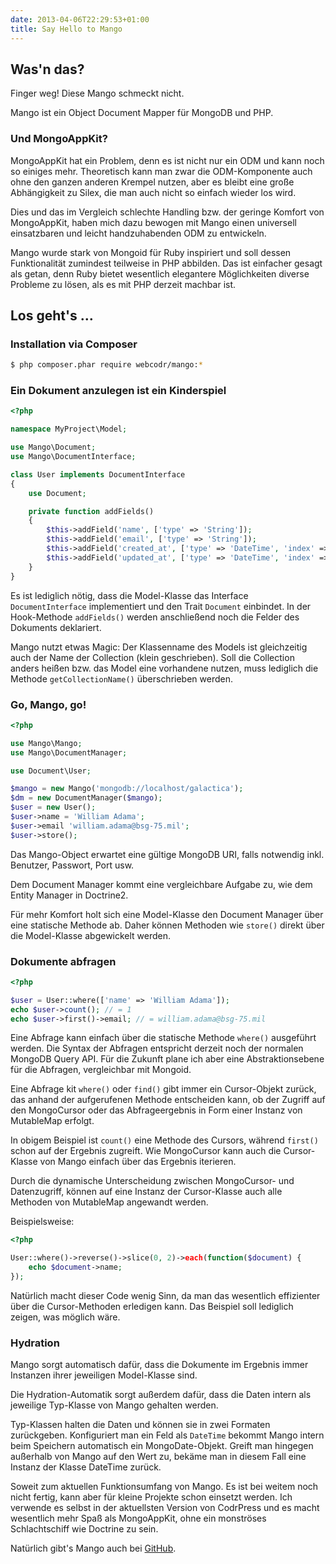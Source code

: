 ```yaml
---
date: 2013-04-06T22:29:53+01:00
title: Say Hello to Mango
---
```

## Was'n das?

Finger weg! Diese Mango schmeckt nicht.

Mango ist ein Object Document Mapper für MongoDB und PHP.

### Und MongoAppKit?

MongoAppKit hat ein Problem, denn es ist nicht nur ein ODM und kann noch so einiges mehr. Theoretisch kann man zwar die ODM-Komponente auch ohne den ganzen anderen Krempel nutzen, aber es bleibt eine große Abhängigkeit zu Silex, die man auch nicht so einfach wieder los wird.

Dies und das im Vergleich schlechte Handling bzw. der geringe Komfort von MongoAppKit, haben mich dazu bewogen mit Mango einen universell einsatzbaren und leicht handzuhabenden ODM zu entwickeln.

Mango wurde stark von Mongoid für Ruby inspiriert und soll dessen Funktionalität zumindest teilweise in PHP abbilden. Das ist einfacher gesagt als getan, denn Ruby bietet wesentlich elegantere Möglichkeiten diverse Probleme zu lösen, als es mit PHP derzeit machbar ist.

## Los geht's …

### Installation via Composer

~~~ bash
$ php composer.phar require webcodr/mango:*
~~~

### Ein Dokument anzulegen ist ein Kinderspiel

~~~ php
<?php

namespace MyProject\Model;

use Mango\Document;
use Mango\DocumentInterface;

class User implements DocumentInterface
{
    use Document;

    private function addFields()
    {
        $this->addField('name', ['type' => 'String']);
        $this->addField('email', ['type' => 'String']);
        $this->addField('created_at', ['type' => 'DateTime', 'index' => true, 'default' => 'now'];
        $this->addField('updated_at', ['type' => 'DateTime', 'index' => true, 'default' => 'now'];
    }
}
~~~

Es ist lediglich nötig, dass die Model-Klasse das Interface `DocumentInterface` implementiert und den Trait `Document` einbindet. In der Hook-Methode `addFields()` werden anschließend noch die Felder des Dokuments deklariert.

Mango nutzt etwas Magic: Der Klassenname des Models ist gleichzeitig auch der Name der Collection (klein geschrieben). Soll die Collection anders heißen bzw. das Model eine vorhandene nutzen, muss lediglich die Methode `getCollectionName()` überschrieben werden.

### Go, Mango, go!

~~~ php
<?php

use Mango\Mango;
use Mango\DocumentManager;

use Document\User;

$mango = new Mango('mongodb://localhost/galactica');
$dm = new DocumentManager($mango);
$user = new User();
$user->name = 'William Adama';
$user->email 'william.adama@bsg-75.mil';
$user->store();
~~~

Das Mango-Object erwartet eine gültige MongoDB URI, falls notwendig inkl. Benutzer, Passwort, Port usw.

Dem Document Manager kommt eine vergleichbare Aufgabe zu, wie dem Entity Manager in Doctrine2.

Für mehr Komfort holt sich eine Model-Klasse den Document Manager über eine statische Methode ab. Daher können Methoden wie `store()` direkt über die Model-Klasse abgewickelt werden.

### Dokumente abfragen

~~~ php
<?php

$user = User::where(['name' => 'William Adama']);
echo $user->count(); // = 1
echo $user->first()->email; // = william.adama@bsg-75.mil
~~~

Eine Abfrage kann einfach über die statische Methode `where()` ausgeführt werden. Die Syntax der Abfragen entspricht derzeit noch der normalen MongoDB Query API. Für die Zukunft plane ich aber eine Abstraktionsebene für die Abfragen, vergleichbar mit Mongoid.

Eine Abfrage kit `where()` oder `find()` gibt immer ein Cursor-Objekt zurück, das anhand der aufgerufenen Methode entscheiden kann, ob der Zugriff auf den MongoCursor oder das Abfrageergebnis in Form einer Instanz von MutableMap erfolgt.

In obigem Beispiel ist `count()` eine Methode des Cursors, während `first()` schon auf der Ergebnis zugreift. Wie MongoCursor kann auch die Cursor-Klasse von Mango einfach über das Ergebnis iterieren.

Durch die dynamische Unterscheidung zwischen MongoCursor- und Datenzugriff, können auf eine Instanz der Cursor-Klasse auch alle Methoden von MutableMap angewandt werden.

Beispielsweise:

~~~ php
<?php

User::where()->reverse()->slice(0, 2)->each(function($document) {
    echo $document->name;
});
~~~

Natürlich macht dieser Code wenig Sinn, da man das wesentlich effizienter über die Cursor-Methoden erledigen kann. Das Beispiel soll lediglich zeigen, was möglich wäre.

### Hydration

Mango sorgt automatisch dafür, dass die Dokumente im Ergebnis immer Instanzen ihrer jeweiligen Model-Klasse sind.

Die Hydration-Automatik sorgt außerdem dafür, dass die Daten intern als jeweilige Typ-Klasse von Mango gehalten werden.

Typ-Klassen halten die Daten und können sie in zwei Formaten zurückgeben. Konfiguriert man ein Feld als `DateTime` bekommt Mango intern beim Speichern automatisch ein MongoDate-Objekt. Greift man hingegen außerhalb von Mango auf den Wert zu, bekäme man in diesem Fall eine Instanz der Klasse DateTime zurück.

Soweit zum aktuellen Funktionsumfang von Mango. Es ist bei weitem noch nicht fertig, kann aber für kleine Projekte schon einsetzt werden. Ich verwende es selbst in der aktuellsten Version von CodrPress und es macht wesentlich mehr Spaß als MongoAppKit, ohne ein monströses Schlachtschiff wie Doctrine zu sein.

Natürlich gibt's Mango auch bei [GitHub](https://github.com/WebCodr/Mango).
